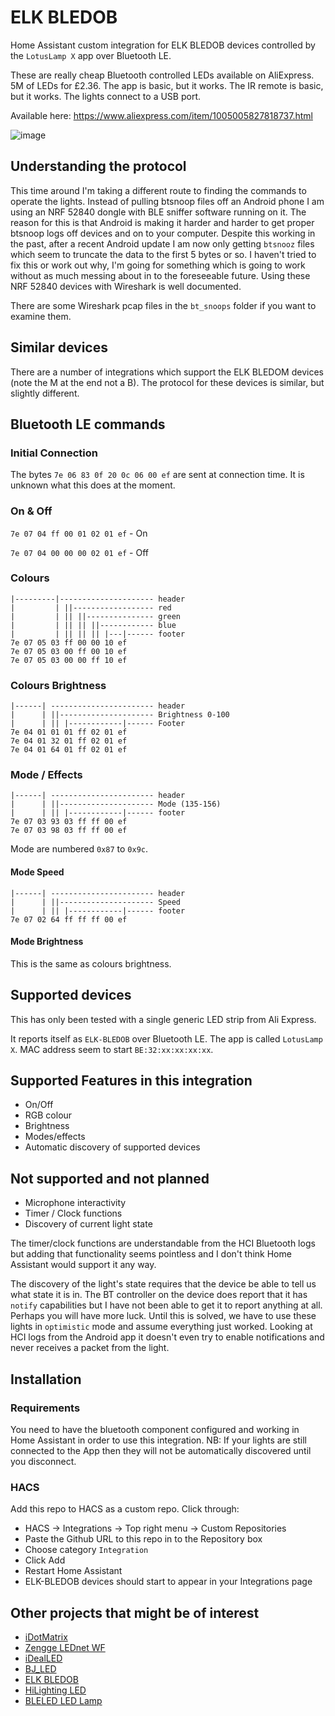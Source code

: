 # ELK BLEDOB

Home Assistant custom integration for ELK BLEDOB devices controlled by the `LotusLamp X` app over Bluetooth LE.

These are really cheap Bluetooth controlled LEDs available on AliExpress.  5M of LEDs for £2.36.  The app is basic, but it works.  The IR remote is basic, but it works.  The lights connect to a USB port.

Available here: https://www.aliexpress.com/item/1005005827818737.html

![image](https://github.com/8none1/elk-bledob/assets/6552931/5d98ff5b-39af-46da-84b9-4140c34f24fd)

## Understanding the protocol

This time around I'm taking a different route to finding the commands to operate the lights.  Instead of pulling btsnoop files off an Android phone I am using an NRF 52840 dongle with BLE sniffer software running on it.  The reason for this is that Android is making it harder and harder to get proper btsnoop logs off devices and on to your computer.  Despite this working in the past, after a recent Android update I am now only getting `btsnooz` files which seem to truncate the data to the first 5 bytes or so.  I haven't tried to fix this or work out why, I'm going for something which is going to work without as much messing about in to the foreseeable future.  Using these NRF 52840 devices with Wireshark is well documented.

There are some Wireshark pcap files in the `bt_snoops` folder if you want to examine them.

## Similar devices

There are a number of integrations which support the ELK BLEDOM devices (note the M at the end not a B).  The protocol for these devices is similar, but slightly different.

## Bluetooth LE commands

### Initial Connection

The bytes `7e 06 83 0f 20 0c 06 00 ef` are sent at connection time.  It is unknown what this does at the moment.

### On & Off

`7e 07 04 ff 00 01 02 01 ef`     - On

`7e 07 04 00 00 00 02 01 ef`     - Off

### Colours

```
|---------|--------------------- header
|         | ||------------------ red
|         | || ||--------------- green
|         | || || ||------------ blue
|         | || || || |---|------ footer
7e 07 05 03 ff 00 00 10 ef
7e 07 05 03 00 ff 00 10 ef
7e 07 05 03 00 00 ff 10 ef
```
### Colours Brightness

```
|------| ----------------------- header
|      | ||--------------------- Brightness 0-100
|      | || |------------|------ Footer
7e 04 01 01 01 ff 02 01 ef
7e 04 01 32 01 ff 02 01 ef
7e 04 01 64 01 ff 02 01 ef
```

### Mode / Effects

```
|------| ----------------------- header
|      | ||--------------------- Mode (135-156)
|      | || |------------|------ footer
7e 07 03 93 03 ff ff 00 ef
7e 07 03 98 03 ff ff 00 ef
```

Mode are numbered `0x87` to `0x9c`.

#### Mode Speed

```
|------| ----------------------- header
|      | ||--------------------- Speed
|      | || |------------|------ footer
7e 07 02 64 ff ff ff 00 ef
```

#### Mode Brightness

This is the same as colours brightness.

## Supported devices

This has only been tested with a single generic LED strip from Ali Express.

It reports itself as `ELK-BLEDOB` over Bluetooth LE.  The app is called `LotusLamp X`.
MAC address seem to start `BE:32:xx:xx:xx:xx`.

## Supported Features in this integration

- On/Off
- RGB colour
- Brightness
- Modes/effects
- Automatic discovery of supported devices

## Not supported and not planned

- Microphone interactivity
- Timer / Clock functions
- Discovery of current light state

The timer/clock functions are understandable from the HCI Bluetooth logs but adding that functionality seems pointless and I don't think Home Assistant would support it any way.

The discovery of the light's state requires that the device be able to tell us what state it is in.  The BT controller on the device does report that it has `notify` capabilities but I have not been able to get it to report anything at all.  Perhaps you will have more luck.  Until this is solved, we have to use these lights in `optimistic` mode and assume everything just worked.  Looking at HCI logs from the Android app it doesn't even try to enable notifications and never receives a packet from the light.

## Installation

### Requirements

You need to have the bluetooth component configured and working in Home Assistant in order to use this integration.
NB: If your lights are still connected to the App then they will not be automatically discovered until you disconnect.

### HACS

Add this repo to HACS as a custom repo.  Click through:

- HACS -> Integrations -> Top right menu -> Custom Repositories
- Paste the Github URL to this repo in to the Repository box
- Choose category `Integration`
- Click Add
- Restart Home Assistant
- ELK-BLEDOB devices should start to appear in your Integrations page

## Other projects that might be of interest

- [iDotMatrix](https://github.com/8none1/idotmatrix)
- [Zengge LEDnet WF](https://github.com/8none1/zengge_lednetwf)
- [iDealLED](https://github.com/8none1/idealLED)
- [BJ_LED](https://github.com/8none1/bj_led)
- [ELK BLEDOB](https://github.com/8none1/elk-bledob)
- [HiLighting LED](https://github.com/8none1/hilighting_homeassistant)
- [BLELED LED Lamp](https://github.com/8none1/ledble-ledlamp)

